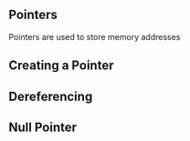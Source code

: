 ## Pointers

Pointers are used to store memory addresses

## Creating a Pointer



## Dereferencing



## Null Pointer